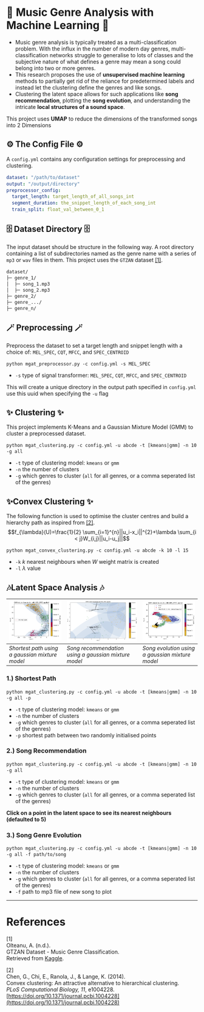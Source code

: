 # 🚀 Music Genre Analysis with Machine Learning 🚀
- Music genre analysis is typically treated as a multi-classification problem. With the influx in the number of modern day genres, multi-classification networks struggle to generalise to lots of classes and the subjective nature of what defines a genre may mean a song could belong into two or more genres.
- This research proposes the use of **unsupervised machine learning** methods to partially get rid of the reliance for predetermined labels and instead let the clustering define the genres and like songs. 
- Clustering the latent space allows for such applications like **song recommendation**, plotting the **song evolution**, and understanding the intricate **local structures of a sound space**.

This project uses **UMAP** to reduce the dimensions of the transformed songs into 2 Dimensions

## ⚙️ The Config File ⚙️
A `config.yml` contains any configuration settings for preprocessing and clustering.
```yml
dataset: "/path/to/dataset"
output: "/output/directory"
preprocessor_config:
  target_length: target_length_of_all_songs_int
  segment_duration: the_snippet_length_of_each_song_int
  train_split: float_val_between_0_1
```

## 🗄️ Dataset Directory 🗄️
The input dataset should be structure in the following way. A root directory containing a list of subdirectories named as the genre name with a series of `mp3` or `wav` files in them.
This project uses the `GTZAN` dataset [[1]](#1).

```
dataset/
├─ genre_1/
│  ├─ song_1.mp3
│  ├─ song_2.mp3
├─ genre_2/
├─ genre_.../
├─ genre_n/
```

## 🪄 Preprocessing 🪄
Preprocess the dataset to set a target length and snippet length with a choice of: `MEL_SPEC`, `CQT`, `MFCC`, and `SPEC_CENTROID`

```pycon
python mgat_preprocessor.py -c config.yml -s MEL_SPEC
```
- `-s` type of signal transformer: `MEL_SPEC`, `CQT`, `MFCC`, and `SPEC_CENTROID`

This will create a unique directory in the output path specified in `config.yml` use this uuid when specifying the `-u` flag

## ✨ Clustering ✨
This project implements K-Means and a Gaussian Mixture Model (GMM) to cluster a preprocessed dataset.

```pycon
python mgat_clustering.py -c config.yml -u abcde -t [kmeans|gmm] -n 10 -g all
```
- `-t` type of clustering model: `kmeans` or `gmm`
- `-n` the number of clusters
- `-g` which genres to cluster (`all` for all genres, or a comma seperated list of the genres)

## ✨Convex Clustering ✨

The following function is used to optimise the cluster centres and build a hierarchy path as inspired from [[2]](#2).
$$f_{\lambda}(U)=\frac{1}{2} \sum_{i=1}^{n}||u_i-x_i||^{2}+\lambda \sum_{i < j}W_{i,j}||u_i-u_j||$$

```pycon
python mgat_convex_clustering.py -c config.yml -u abcde -k 10 -l 15
```
- `-k` $k$ nearest neighbours when $W$ weight matrix is created
- `-l` $\lambda$ value

## 🎶Latent Space Analysis 🎶
| <img src="examples/gmm_plot_shortest_path.png" width=1000/> | <img src="examples/song_recommendation.png" width=1000/> | <img src="examples/song_evolution.png" width=1000/> |
|-------------------------------------------------------------|----------------------------------------------------------|-----------------------------------------------------|
| _Shortest path using a gaussian mixture model_              | _Song recommendation using a gaussian mixture model_     | _Song evolution using a gaussian mixture model_     |

### 1.) Shortest Path
```pycon
python mgat_clustering.py -c config.yml -u abcde -t [kmeans|gmm] -n 10 -g all -p
```
- `-t` type of clustering model: `kmeans` or `gmm`
- `-n` the number of clusters
- `-g` which genres to cluster (`all` for all genres, or a comma seperated list of the genres)
- `-p` shortest path between two randomly initialised points

### 2.) Song Recommendation
```pycon
python mgat_clustering.py -c config.yml -u abcde -t [kmeans|gmm] -n 10 -g all
```
- `-t` type of clustering model: `kmeans` or `gmm`
- `-n` the number of clusters
- `-g` which genres to cluster (`all` for all genres, or a comma seperated list of the genres)

**Click on a point in the latent space to see its nearest neighbours (defaulted to 5)**

### 3.) Song Genre Evolution
```pycon
python mgat_clustering.py -c config.yml -u abcde -t [kmeans|gmm] -n 10 -g all -f path/to/song
```
- `-t` type of clustering model: `kmeans` or `gmm`
- `-n` the number of clusters
- `-g` which genres to cluster (`all` for all genres, or a comma seperated list of the genres)
- `-f` path to mp3 file of new song to plot

---
# References
<a id="2">[1]</a>  
Olteanu, A. (n.d.).  
GTZAN Dataset - Music Genre Classification.  
Retrieved from [Kaggle](https://www.kaggle.com/datasets/andradaolteanu/gtzan-dataset-music-genre-classification).

<a id="1">[2]</a>  
Chen, G., Chi, E., Ranola, J., & Lange, K. (2014).  
Convex clustering: An attractive alternative to hierarchical clustering.  
*PLoS Computational Biology, 11*, e1004228.  
[https://doi.org/10.1371/journal.pcbi.1004228](https://doi.org/10.1371/journal.pcbi.1004228)